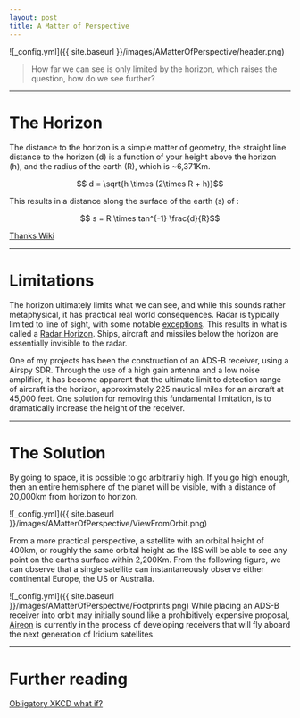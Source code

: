 ```yaml
---
layout: post
title: A Matter of Perspective
---
```


![_config.yml]({{ site.baseurl }}/images/AMatterOfPerspective/header.png)

>  How far we can see is only limited by the horizon, which raises the question, how do we see further?

---

The Horizon
===============

The distance to the horizon is a simple matter of geometry, the straight line distance to the horizon (d) is a function of your height above the horizon (h), and the radius of the earth (R), which is ~6,371Km. 

$$ d = \sqrt{h \times (2\times R + h)}$$

This results in a distance along the surface of the earth (s) of : 

$$ s =  R \times tan^{-1} \frac{d}{R}$$

[Thanks Wiki](https://en.wikipedia.org/wiki/Horizon#Geometrical_model)


---

Limitations
===============

The horizon ultimately limits what we can see, and while this sounds rather metaphysical, it has practical real world consequences. Radar is typically limited to line of sight, with some notable [exceptions](https://en.wikipedia.org/wiki/Jindalee_Operational_Radar_Network). This results in what is called a [Radar Horizon](https://en.wikipedia.org/wiki/Radar_horizon).  Ships, aircraft and missiles below the horizon are essentially invisible to the radar. 

One of my projects has been the construction of an ADS-B receiver, using a Airspy SDR.  Through the use of a high gain antenna and a low noise amplifier, it has become apparent that the ultimate limit to detection range of aircraft is the horizon, approximately 225 nautical miles for an aircraft at 45,000 feet. One solution for removing this fundamental limitation, is to dramatically increase the height of the receiver.

---

The Solution
===============

By going to space, it is possible to go arbitrarily high. If you go high enough, then an entire hemisphere of the planet will be visible, with a distance of 20,000km from horizon to horizon. 


![_config.yml]({{ site.baseurl }}/images/AMatterOfPerspective/ViewFromOrbit.png)


From a more practical perspective, a satellite with an orbital height of 400km, or roughly the same orbital height as the ISS will be able to see any point on the earths surface within 2,200Km. From the following figure, we can observe that a single satellite can instantaneously observe either continental Europe, the US or Australia. 

![_config.yml]({{ site.baseurl }}/images/AMatterOfPerspective/Footprints.png)
While placing an ADS-B receiver into orbit may initially sound like a prohibitively expensive proposal, [Aireon](http://aireon.com/) is currently in the process of developing receivers that will fly aboard the next generation of Iridium satellites.  



---

Further reading
===============
[Obligatory XKCD what if?](https://what-if.xkcd.com/42/)
